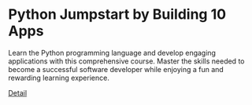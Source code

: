 # Python Jumpstart by Building 10 Apps

Learn the Python programming language and develop engaging applications with this comprehensive course. Master the skills needed to become a successful software developer while enjoying a fun and rewarding learning experience. 

[Detail](https://eduitfree.com/courses/python-jumpstart-by-building-10-apps)